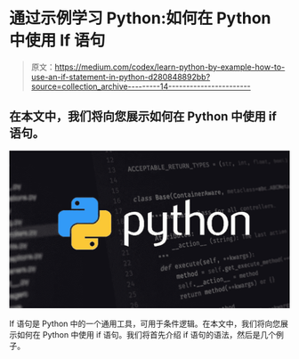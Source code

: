 # 通过示例学习 Python:如何在 Python 中使用 If 语句

> 原文：<https://medium.com/codex/learn-python-by-example-how-to-use-an-if-statement-in-python-d280848892bb?source=collection_archive---------14----------------------->

## 在本文中，我们将向您展示如何在 Python 中使用 if 语句。

![](img/597db664521bf39cbc8946647d332903.png)

If 语句是 Python 中的一个通用工具，可用于条件逻辑。在本文中，我们将向您展示如何在 Python 中使用 if 语句。我们将首先介绍 if 语句的语法，然后是几个例子。